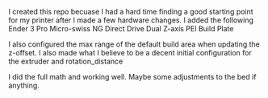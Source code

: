   I created this repo becuase I had a hard time finding a good starting point for my printer after I made a few hardware changes.
I added the following
    Ender 3 Pro
    Micro-swiss NG Direct Drive
    Dual Z-axis 
    PEI Build Plate

  I also configured the max range of the default build area when updating the z-offset. I also made what I believe to be
a decent initial configuration for the extruder and rotation_distance

I did the full math and working well. Maybe some adjustments to the bed if anything.
